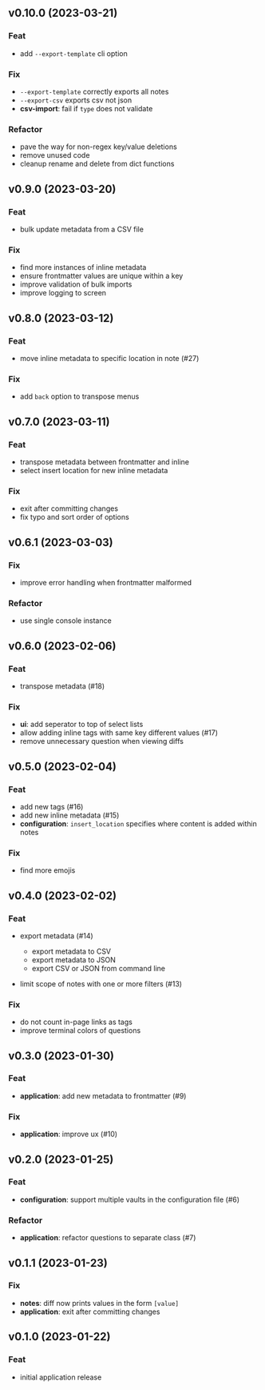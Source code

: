 ## v0.10.0 (2023-03-21)

### Feat

- add `--export-template` cli option

### Fix

- `--export-template` correctly exports all notes
- `--export-csv` exports csv not json
- **csv-import**: fail if `type` does not validate

### Refactor

- pave the way for non-regex key/value deletions
- remove unused code
- cleanup rename and delete from dict functions

## v0.9.0 (2023-03-20)

### Feat

- bulk update metadata from a CSV file

### Fix

- find more instances of inline metadata
- ensure frontmatter values are unique within a key
- improve validation of bulk imports
- improve logging to screen

## v0.8.0 (2023-03-12)

### Feat

- move inline metadata to specific location in note (#27)

### Fix

- add `back` option to transpose menus

## v0.7.0 (2023-03-11)

### Feat

- transpose metadata between frontmatter and inline
- select insert location for new inline metadata

### Fix

- exit after committing changes
- fix typo and sort order of options

## v0.6.1 (2023-03-03)

### Fix

- improve error handling when frontmatter malformed

### Refactor

- use single console instance

## v0.6.0 (2023-02-06)

### Feat

- transpose metadata (#18)

### Fix

- **ui**: add seperator to top of select lists
- allow adding inline tags with same key different values (#17)
- remove unnecessary question when viewing diffs

## v0.5.0 (2023-02-04)

### Feat

-   add new tags (#16)
-   add new inline metadata (#15)
-   **configuration**: `insert_location` specifies where content is added within notes

### Fix

-   find more emojis

## v0.4.0 (2023-02-02)

### Feat

-   export metadata (#14)

    -   export metadata to CSV
    -   export metadata to JSON
    -   export CSV or JSON from command line

-   limit scope of notes with one or more filters (#13)

### Fix

-   do not count in-page links as tags
-   improve terminal colors of questions

## v0.3.0 (2023-01-30)

### Feat

-   **application**: add new metadata to frontmatter (#9)

### Fix

-   **application**: improve ux (#10)

## v0.2.0 (2023-01-25)

### Feat

-   **configuration**: support multiple vaults in the configuration file (#6)

### Refactor

-   **application**: refactor questions to separate class (#7)

## v0.1.1 (2023-01-23)

### Fix

-   **notes**: diff now prints values in the form `[value]`
-   **application**: exit after committing changes

## v0.1.0 (2023-01-22)

### Feat

-   initial application release
